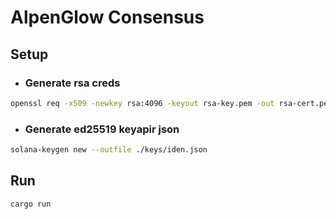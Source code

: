 # AlpenGlow Consensus

## Setup

- ### Generate rsa creds

```sh
openssl req -x509 -newkey rsa:4096 -keyout rsa-key.pem -out rsa-cert.pem -days 365 -nodes -subj "/CN=localhost"
```

- ### Generate ed25519 keyapir json

```sh
solana-keygen new --outfile ./keys/iden.json
```

## Run

```sh
cargo run
```
